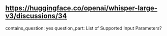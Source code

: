 ## https://huggingface.co/openai/whisper-large-v3/discussions/34

contains_question: yes
question_part: List of Supported Input Parameters?